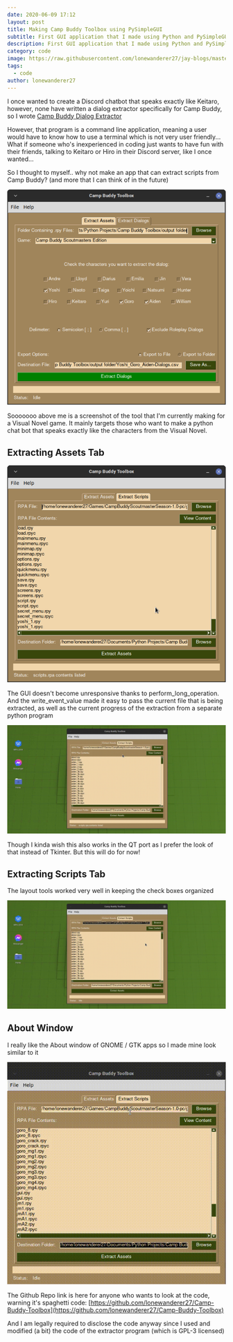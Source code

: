 ```yaml
---
date: 2020-06-09 17:12
layout: post
title: Making Camp Buddy Toolbox using PySimpleGUI
subtitle: First GUI application that I made using Python and PySimpleGUI
description: First GUI application that I made using Python and PySimpleGUI
category: code
image: https://raw.githubusercontent.com/lonewanderer27/jay-blogs/master/assets/img/2022-06-09-making-camp-buddy-toolbox-using-pysimplegui/DxD1hLgUwAAo-Od.jpg
tags:
  - code
author: lonewanderer27
---
```


I once wanted to create a Discord chatbot that speaks exactly like Keitaro, however, none have written a dialog extractor specifically for Camp Buddy, so I wrote [Camp Buddy Dialog Extractor](https://github.com/lonewanderer27/Camp-Buddy-Dialog-Extractor)

However, that program is a command line application, meaning a user would have to know how to use a terminal which is not very user friendly... What if someone who's inexperienced in coding just wants to have fun with their friends, talking to Keitaro or Hiro in their Discord server, like I once wanted...

So I thought to myself.. why not make an app that can extract scripts from Camp Buddy? (and more that I can think of in the future)

![](../assets/img/2022-06-09-making-camp-buddy-toolbox-using-pysimplegui/Screenshot_Extract_Dialogs_Tab.png)

Sooooooo above me is a screenshot of the tool that I'm currently making for a Visual Novel game. It mainly targets those who want to make a python chat bot that speaks exactly like the characters from the Visual Novel.

## Extracting Assets Tab

![](../assets/img/2022-06-09-making-camp-buddy-toolbox-using-pysimplegui/172808192-31553218-949d-432a-a740-68266242f98a.png)

The GUI doesn't become unresponsive thanks to perform_long_operation. And the write_event_value made it easy to pass the current file that is being extracted, as well as the current progress of the extraction from a separate python program

![](../assets/img/2022-06-09-making-camp-buddy-toolbox-using-pysimplegui/172815391-6f95e611-3f80-4875-a586-baf5aae3d6a3.gif)

Though I kinda wish this also works in the QT port as I prefer the look of that instead of Tkinter. But this will do for now!


## Extracting Scripts Tab

The layout tools worked very well in keeping the check boxes organized

![](../assets/img/2022-06-09-making-camp-buddy-toolbox-using-pysimplegui/172815459-afddc0de-7ac3-4be4-9d96-76cfe86529dc.gif)



## About Window

I really like the About window of GNOME / GTK apps so I made mine look similar to it

![](../assets/img/2022-06-09-making-camp-buddy-toolbox-using-pysimplegui/172815544-67924be4-00f8-4016-a34e-a96c6b82a200.gif)



The Github Repo link is here for anyone who wants to look at the code, warning it's spaghetti code:
[https://github.com/lonewanderer27/Camp-Buddy-Toolbox](https://github.com/lonewanderer27/Camp-Buddy-Toolbox)

And I am legally required to disclose the code anyway since I used and modified (a bit) the code of the extractor program (which is GPL-3 licensed)
